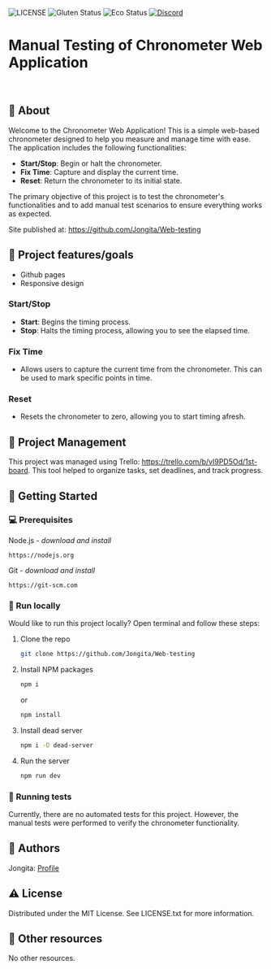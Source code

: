 ![LICENSE](https://img.shields.io/badge/license-MIT-blue.svg?style=flat-square)
![Gluten Status](https://img.shields.io/badge/Gluten-Free-green.svg)
![Eco Status](https://img.shields.io/badge/ECO-Friendly-green.svg)
[![Discord](https://discord.com/api/guilds/571393319201144843/widget.png)](https://discord.gg/dRwW4rw)

# Manual Testing of Chronometer Web Application

<br>

## 🌟 About

Welcome to the Chronometer Web Application! This is a simple web-based chronometer designed to help you measure and manage time with ease. The application includes the following functionalities:

-   **Start/Stop**: Begin or halt the chronometer.
-   **Fix Time**: Capture and display the current time.
-   **Reset**: Return the chronometer to its initial state.

The primary objective of this project is to test the chronometer's functionalities and to add manual test scenarios to ensure everything works as expected.

Site published at: https://github.com/Jongita/Web-testing

## 🎯 Project features/goals

-   Github pages
-   Responsive design

### Start/Stop

-   **Start**: Begins the timing process.
-   **Stop**: Halts the timing process, allowing you to see the elapsed time.

### Fix Time

-   Allows users to capture the current time from the chronometer. This can be used to mark specific points in time.

### Reset

-   Resets the chronometer to zero, allowing you to start timing afresh.

## 🎯 Project Management

This project was managed using Trello: https://trello.com/b/vI9PD5Od/1st-board.
This tool helped to organize tasks, set deadlines, and track progress.

## 🧰 Getting Started

### 💻 Prerequisites

Node.js - _download and install_

```
https://nodejs.org
```

Git - _download and install_

```
https://git-scm.com
```

### 🏃 Run locally

Would like to run this project locally? Open terminal and follow these steps:

1. Clone the repo
    ```sh
    git clone https://github.com/Jongita/Web-testing
    ```
2. Install NPM packages
    ```sh
    npm i
    ```
    or
    ```sh
    npm install
    ```
3. Install dead server
    ```sh
    npm i -D dead-server
    ```
4. Run the server
    ```sh
    npm run dev
    ```

### 🧪 Running tests

Currently, there are no automated tests for this project. However, the manual tests were performed to verify the chronometer functionality.

## 🎅 Authors

Jongita: [Profile](https://github.com/jongita)

## ⚠️ License

Distributed under the MIT License. See LICENSE.txt for more information.

## 🔗 Other resources

No other resources.
